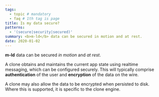 ```yaml
---
tags:
  - topic # mandatory
  - faq # 1th tag is page
title: Is my data secure?
patterns:
  - '(secure|security|secured)'
summary: <b>m-ld</b> data can be secured in motion and at rest.
date: 2020-01-02
---
```

**m-ld** data can be secured _in motion_ and _at rest_.

A clone obtains and maintains the current app state using realtime messaging,
which can be configured securely. This will typically comprise
**authentication** of the user and **encryption** of the data on the wire.

A clone may also allow the data to be encrypted when persisted to disk. Where
this is supported, it is specific to the clone engine.